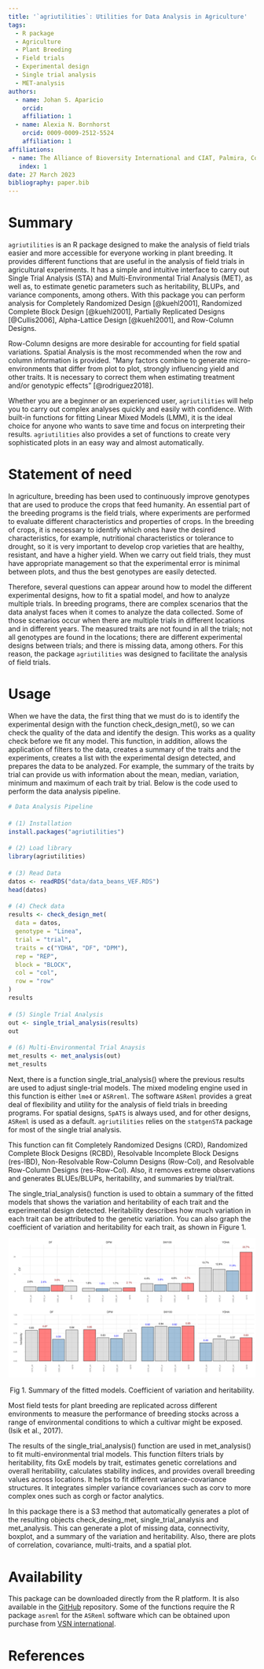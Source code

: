 ```yaml
---
title: '`agriutilities`: Utilities for Data Analysis in Agriculture' 
tags:
  - R package
  - Agriculture
  - Plant Breeding
  - Field trials
  - Experimental design
  - Single trial analysis
  - MET-analysis
authors:
  - name: Johan S. Aparicio
    orcid:
    affiliation: 1
  - name: Alexia N. Bornhorst
    orcid: 0009-0009-2512-5524
    affiliation: 1
affiliations:
 - name: The Alliance of Bioversity International and CIAT, Palmira, Colombia
   index: 1
date: 27 March 2023
bibliography: paper.bib
---
```


# Summary

`agriutilities` is an R package designed to make the analysis of field trials easier and more accessible for everyone working in plant breeding. It provides different functions that are useful in the analysis of field trials in agricultural experiments. It has a simple and intuitive interface to carry out Single Trial Analysis (STA) and Multi-Environmental Trial Analysis (MET), as well as, to estimate genetic parameters such as heritability, BLUPs, and variance components, among others. With this package you can perform analysis for Completely Randomized Design [@kuehl2001], Randomized Complete Block Design [@kuehl2001], Partially Replicated Designs [@Cullis2006], Alpha-Lattice Design [@kuehl2001], and Row-Column Designs.

Row-Column designs are more desirable for accounting for field spatial variations. Spatial Analysis is the most recommended when the row and column information is provided. “Many factors combine to generate micro-environments that differ from plot to plot, strongly influencing yield and other traits. It is necessary to correct them when estimating treatment and/or genotypic effects” [@rodriguez2018]. 

Whether you are a beginner or an experienced user, `agriutilities` will help you to carry out complex analyses quickly and easily with confidence. With built-in functions for fitting Linear Mixed Models (LMM), it is the ideal choice for anyone who wants to save time and focus on interpreting their results. `agriutilities` also provides a set of functions to create very sophisticated plots in an easy way and almost automatically.

# Statement of need

In agriculture, breeding has been used to continuously improve genotypes that are used to produce the crops that feed humanity. An essential part of the breeding programs is the field trials, where experiments are performed to evaluate different characteristics and properties of crops. In the breeding of crops, it is necessary to identify which ones have the desired characteristics, for example, nutritional characteristics or tolerance to drought, so it is very important to develop crop varieties that are healthy, resistant, and have a higher yield. When we carry out field trials, they must have appropriate management so that the experimental error is minimal between plots, and thus the best genotypes are easily detected.

Therefore, several questions can appear around how to model the different experimental designs, how to fit a spatial model, and how to analyze multiple trials. In breeding programs, there are complex scenarios that the data analyst faces when it comes to analyze the data collected. Some of those scenarios occur when there are multiple trials in different locations and in different years. The measured traits are not found in all the trials; not all genotypes are found in the locations; there are different experimental designs between trials; and there is missing data, among others. For this reason, the package `agriutilities` was designed to facilitate the analysis of field trials.

# Usage

When we have the data, the first thing that we must do is to identify the experimental design with the function check_design_met(), so we can check the quality of the data and identify the design. This works as a quality check before we fit any model. This function, in addition, allows the application of filters to the data, creates a summary of the traits and the experiments, creates a list with the experimental design detected, and prepares the data to be analyzed. For example, the summary of the traits by trial can provide us with information about the mean, median, variation, minimum and maximum of each trait by trial. Below is the code used to perform the data analysis pipeline.

``` r
# Data Analysis Pipeline

# (1) Installation 
install.packages("agriutilities")

# (2) Load library
library(agriutilities)

# (3) Read Data
datos <- readRDS("data/data_beans_VEF.RDS")
head(datos)

# (4) Check data
results <- check_design_met(
  data = datos,
  genotype = "Linea",
  trial = "trial",
  traits = c("YDHA", "DF", "DPM"),
  rep = "REP",
  block = "BLOCK",
  col = "col",
  row = "row"
)
results

# (5) Single Trial Analysis
out <- single_trial_analysis(results)
out

# (6) Multi-Environmental Trial Anaysis
met_results <- met_analysis(out)
met_results
```

Next, there is a function single_trial_analysis() where the previous results are used to adjust single-trial models. The mixed modeling engine used in this function is either `lme4` or `ASRreml`. The software `ASReml` provides a great deal of flexibility and utility for the analysis of field trials in breeding programs. For spatial designs, `SpATS` is always used, and for other designs, `ASReml` is used as a default. `agriutilities` relies on the `statgenSTA` package for most of the single trial analysis.  

This function can fit Completely Randomized Designs (CRD), Randomized Complete Block Designs (RCBD), Resolvable Incomplete Block Designs (res-IBD), Non-Resolvable Row-Column Designs (Row-Col), and Resolvable Row-Column Designs (res-Row-Col). Also, it removes extreme observations and generates BLUEs/BLUPs, heritability, and summaries by trial/trait. 

The single_trial_analysis() function is used to obtain a summary of the fitted models that shows the variation and heritability of each trait and the experimental design detected. Heritability describes how much variation in each trait can be attributed to the genetic variation. You can also graph the coefficient of variation and heritability for each trait, as shown in Figure 1.

![\label{fig:Fig}](summaryPlot.png)
<div align="center"> Fig 1. Summary of the fitted models. Coefficient of variation and heritability.</div>

Most field tests for plant breeding are replicated across different environments to measure the performance of breeding stocks across a range of environmental conditions to which a cultivar might be exposed. (Isik et al., 2017).

The results of the single_trial_analysis() function are used in met_analysis() to fit multi-environmental trial models. This function filters trials by heritability, fits GxE models by trait, estimates genetic correlations and overall heritability, calculates stability indices, and provides overall breeding values across locations. It helps to fit different variance-covariance structures. It integrates simpler variance covariances such as corv to more complex ones such as corgh or factor analytics.

In this package there is a S3 method that automatically generates a plot of the resulting objects check_desing_met, single_trial_analysis and met_analysis. This can generate a plot of missing data, connectivity, boxplot, and a summary of the variation and heritability. Also, there are plots of correlation, covariance, multi-traits, and a spatial plot. 

# Availability 

This package can be downloaded directly from the R platform. It is also available in the [GitHub](https://github.com/AparicioJohan/agriutilities) repository. Some of the functions require the R package `asreml` for the `ASReml` software which can be obtained upon purchase from [VSN international](https://vsni.co.uk/software/asreml-r).

# References

